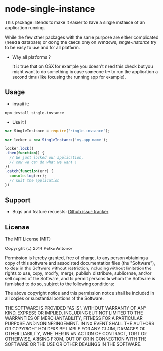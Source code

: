 # node-single-instance

This package intends to make it easier to have a single instance of an application running.

While the few other packages with the same purpose are either complicated (need a database) or doing the check only on Windows, *single-instance* try to be easy to use and for all platform.

* Why all platforms ?

  It is true that on OSX for example you doesn't need this check but you might want to do something in case someone try to run the application a second time (like focusing the running app for example).

## Usage

* Install it:

```
npm install single-instance
```

* Use it !

```javascript
var SingleInstance = require('single-instance');

var locker = new SingleInstance('my-app-name');

locker.lock()
.then(function() {
  // We just locked our application,
  // now we can do what we want !
})
.catch(function(err) {
  console.log(err);
  // Quit the application
})
```

## Support

* Bugs and feature requests: [Github issue tracker](https://github.com/pierrefourgeaud/node-single-instance/issues?state=open)

## License

The MIT License (MIT)

Copyright (c) 2014 Petka Antonov

Permission is hereby granted, free of charge, to any person obtaining a copy of this software and associated documentation files (the "Software"), to deal in the Software without restriction, including without limitation the rights to use, copy, modify, merge, publish, distribute, sublicense, and/or sell copies of the Software, and to permit persons to whom the Software is furnished to do so, subject to the following conditions:

The above copyright notice and this permission notice shall be included in all copies or substantial portions of the Software.

THE SOFTWARE IS PROVIDED "AS IS", WITHOUT WARRANTY OF ANY KIND, EXPRESS OR IMPLIED, INCLUDING BUT NOT LIMITED TO THE WARRANTIES OF MERCHANTABILITY, FITNESS FOR A PARTICULAR PURPOSE AND NONINFRINGEMENT. IN NO EVENT SHALL THE AUTHORS OR COPYRIGHT HOLDERS BE LIABLE FOR ANY CLAIM, DAMAGES OR OTHER LIABILITY, WHETHER IN AN ACTION OF CONTRACT, TORT OR OTHERWISE, ARISING FROM, OUT OF OR IN CONNECTION WITH THE SOFTWARE OR THE USE OR OTHER DEALINGS IN THE SOFTWARE.